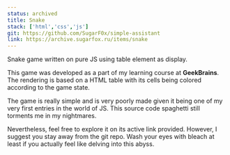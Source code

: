 ```yaml
---
status: archived
title: Snake
stack: ['html','css','js']
git: https://github.com/SugarF0x/simple-assistant
link: https://archive.sugarfox.ru/items/snake
---
```


Snake game written on pure JS using table element as display.
<!--more-->
This game was developed as a part of my learning course at **GeekBrains**. The rendering is based on a HTML table
with its cells being colored according to the game state.

The game is really simple and is very poorly made given it being one of my very first entries in the world of JS.
This source code spaghetti still torments me in my nightmares.

Nevertheless, feel free to explore it on its active link provided. However, I suggest you stay away from the git repo.
Wash your eyes with bleach at least if you actually feel like delving into this abyss. 
